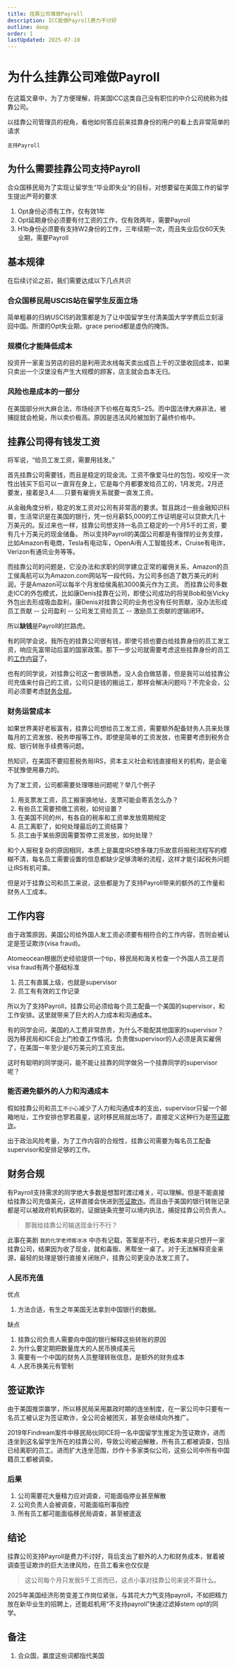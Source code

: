 ```yaml
---
title: 挂靠公司难做Payroll
description: ICC能做Payroll费力不讨好
outline: deep
order: 1
lastUpdated: 2025-07-10
---
```

# 为什么挂靠公司难做Payroll

在这篇文章中，为了方便理解，将美国ICC这类自己没有职位的中介公司统称为挂靠公司。

以挂靠公司管理员的视角，看他如何答应前来挂靠身份的用户的看上去非常简单的请求

`支持Payroll`

## 为什么需要挂靠公司支持Payroll

合众国移民局为了实现让留学生“毕业即失业”的目标，对想要留在美国工作的留学生提出严苛的要求
1. Opt身份必须有工作，仅有效1年
2. Opt延期身份必须要有付工资的工作，仅有效两年，需要Payroll
3. H1b身份必须要有支持W2身份的工作，三年续期一次，而且失业后仅60天失业期，需要Payroll

## 基本规律

在后续讨论之前，我们需要达成以下几点共识

### 合众国移民局USCIS站在留学生反面立场

简单粗暴的归纳USCIS的政策都是为了让中国留学生付清美国大学学费后立刻滚回中国。所谓的Opt失业期，grace period都是虚伪的掩饰。

### 规模化才能降低成本

投资开一家麦当劳店的目的是利用流水线每天卖出成百上千的汉堡收回成本，如果只卖出一个汉堡没有产生大规模的顾客，店主就会血本无归。

### 风险也是成本的一部分

在美国部分州大麻合法，市场经济下价格在每克$5-$25。而中国法律大麻非法，被捕捉就会枪毙，所以卖价极高。原因是违法风险被加到了最终价格中。


## 挂靠公司得有钱发工资

将军说，“给员工发工资，需要用钱发。”

首先挂靠公司需要钱，而且是稳定的现金流。工资不像爱马仕的包包，咬咬牙一次性出钱买下后可以一直背在身上，它是每个月都要发给员工的，1月发完，2月还要发，接着是3,4……只要有雇佣关系就要一直发工资。

从金融角度分析，稳定的发工资对公司有非常高的要求。暂且跳过一些金融知识科普，生活常识是在美国的银行，凭一份月薪$5,000的工作证明是可以贷款大几十万美元的。反过来也一样，挂靠公司想支持一名员工稳定的一个月5千的工资，要有几十万美元的现金储备。
所以支持Payroll的美国公司都是有强悍的业务支撑，比如Amazon有电商，Tesla有电动车，OpenAi有人工智能技术，Cruise有电诈，Verizon有通讯业务等等。

而挂靠公司的问题是，它没办法和求职的同学建立正常的雇佣关系，Amazon的员工侯禹航可以为Amazon.com网站写一段代码，为公司多创造了数万美元的利润，于是Amazon可以每半个月发给侯禹航3000美元作为工资。
而挂靠公司多数走ICC的外包模式，比如康Denis挂靠在公司，即使公司成功的将吴Bob和张Vicky外包出去形成吸血盈利，康Denis对挂靠公司的业务也没有任何贡献，没办法形成员工贡献 -- 公司盈利 -- 公司发工资给员工 -- 激励员工贡献的逻辑闭环。

所以**缺钱**是Payroll的拦路虎。

有的同学会说，我所在的挂靠公司很有钱，即使亏损也要白给挂靠身份的员工发工资，响应先富带动后富的国家政策。那下一步公司就需要考虑这些挂靠身份的员工的[工作内容](#工作内容)了。

也有的同学说，对挂靠公司这一套很熟悉，没人会白做慈善，但是我可以给挂靠公司充值来付自己的工资，公司只是钱的搬运工，那样会解决问题吗？不完全会，公司必须要考虑[财务合规](#财务合规)。

### 财务运营成本

如果世界美好老板富有，挂靠公司想给员工发工资，需要额外配备财务人员来处理每月的工资发放、税务申报等工作。即使是简单的工资发放，也需要考虑到税务合规、银行转账手续费等问题。

热知识，在美国不要招惹税务局IRS，资本主义社会和钱直接相关的机构，是会毫不犹豫使用暴力的。

为了发工资，公司都需要处理哪些问题呢？举几个例子
1. 用支票发工资，员工搬家换地址，支票可能会寄丢怎么办？
2. 有些员工需要预缴工资税，如何设置？
3. 在美国不同的州，有各自的税率和工资单发放周期规定
4. 员工离职了，如何处理最后的工资结算？
5. 员工由于某些原因需要暂停工资发放，如何处理？

和个人报税复杂的原因相同，本质上是赢度IRS想多赚刀乐故意将报税流程写的模糊不清，每名员工需要设置的信息都缺少足够清晰的流程，这样才能引起税务问题让IRS有机可乘。

但是对于挂靠公司和员工来说，这些都是为了支持Payroll带来的额外的工作量和财务人工成本。


## 工作内容

由于政策原因，美国公司给外国人发工资必须要有相符合的工作内容，否则会被认定是签证欺诈(visa fraud)。

Atomeocean根据历史经验提供一个tip，移民局和海关检查一个外国人员工是否visa fraud有两个基础标准
1. 员工有直属上级，也就是supervisor
2. 员工有有效的工作记录

所以为了支持Payroll，挂靠公司必须给每个员工配备一个美国的supervisor，和工作安排。这里就带来了巨大的人力成本和沟通成本。

有的同学会问，美国的人工费非常昂贵，为什么不能配其他国家的supervisor？因为移民局和ICE会上门检查工作情况。负责做supervisor的人必须是真实雇佣了，在美国一年至少是6万美元的工资支出。

这时有聪明的同学提问，能不能让挂靠的同学做另一个挂靠同学的supervisor呢？

### 能否避免额外的人力和沟通成本

假如挂靠公司和员工`不小心`减少了人力和沟通成本的支出，supervisor只留一个邮箱地址，工作安排也寥若晨星，这时移民局就出场了，直接定义这种行为是[签证欺诈](#签证欺诈)。

出于政治风险考量，为了工作内容的合规性，挂靠公司需要为每名员工配备supervisor和安排足够的工作。


## 财务合规

有Payroll支持需求的同学绝大多数是想暂时渡过难关，可以理解。但是不能直接给挂靠公司充值美元，这样直接会快进到[签证欺诈](#签证欺诈)。而且由于美国的银行转账记录都是可以被政府机构获取的，证据链条完整可以境内执法，捕捉挂靠公司负责人。

> 那我给挂靠公司输送现金行不行？

此事在美剧 `我的化学老师贩冰冰` 中亦有记载，答案是不行，老板本来是只想开一家挂靠公司，结果因为收了现金，就和毒贩、黑帮坐一桌了。对于无法解释资金来源，最轻的处理是银行直接关闭账户，挂靠公司更没办法发工资了。

### 人民币充值

优点
1. 方法合适，有生之年美国无法拿到中国银行的数据。

缺点
1. 挂靠公司负责人需要向中国的银行解释这些转账的原因
2. 为什么要定期把数量庞大的人民币换成美元
3. 需要有一个中国的财务人员整理转账信息，是额外的财务成本
4. 人民币换美元有管制


## 签证欺诈

由于美国推崇赢学，所以移民局采用嬴政时期的连坐制度，在一家公司中只要有一名员工被认定为签证欺诈，全公司会被团灭，甚至会继续向外推广。

2019年Findream案件中移民局伙同ICE将一名中国留学生推定为签证欺诈，进而连坐到这名留学生所在的挂靠公司，导致公司被迫解散，所有员工都被调查，包括已经离职的员工。进而扩大连坐范围，炒作十多家类似公司，这些公司中所有中国籍员工都被调查。

### 后果

1. 公司需要花大量精力应对调查，可能面临停业甚至解散
2. 公司负责人会被调查，可能面临刑事指控
3. 所有员工都可能面临移民局调查，甚至被遣返


## 结论

挂靠公司支持Payroll是费力不讨好，背后支出了额外的人力和财务成本，冒着被调查签证欺诈的巨大法律风险，在员工看来也仅仅是

> 这公司每个月只发我5千工资而已，这点小事对挂靠公司来说不算什么。

2025年美国经济形势变差工作岗位紧张，与其花大力气支持payroll，不如把精力放在新毕业生的招聘上，还能趁机用“不支持payroll”快速过滤掉stem opt的同学。

## 备注
1. 合众国，赢度这些词都指代美国

<LicenseNotice />
